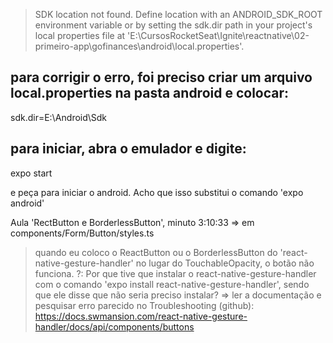> SDK location not found. Define location with an ANDROID_SDK_ROOT environment variable or by setting the sdk.dir path in your project's local properties file at 'E:\CursosRocketSeat\Ignite\reactnative\02-primeiro-app\gofinances\android\local.properties'.
## para corrigir o erro, foi preciso criar um arquivo local.properties na pasta android e colocar:
sdk.dir=E:\\Android\\Sdk

## para iniciar, abra o emulador e digite: 
expo start

e peça para iniciar o android. Acho que isso substitui o comando 'expo android'


Aula 'RectButton e BorderlessButton', minuto 3:10:33 => em components/Form/Button/styles.ts
> quando eu coloco o ReactButton ou o BorderlessButton do 'react-native-gesture-handler' no lugar do TouchableOpacity, o botão não funciona. 
?: Por que tive que instalar o react-native-gesture-handler com o comando 'expo install react-native-gesture-handler', sendo que ele disse que não seria preciso instalar?
=> ler a documentação e pesquisar erro parecido no Troubleshooting (github):
https://docs.swmansion.com/react-native-gesture-handler/docs/api/components/buttons